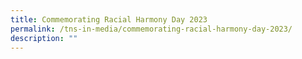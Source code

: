```yaml
---
title: Commemorating Racial Harmony Day 2023
permalink: /tns-in-media/commemorating-racial-harmony-day-2023/
description: ""
---
```

